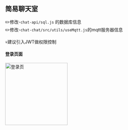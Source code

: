 ## 简易聊天室

✏️修改-`chat-api/sql.js` 的数据库信息  
✏️修改-`chat-chat/src/utils/useMqtt.js`的mqtt服务器信息  

💀建议引入JWT做权限控制

#### 登录页面
<img src="[图片链接](https://github.com/jidonghao/chat-room/blob/master/image/chat-login.png?raw=true)" alt="登录页" width="200">
